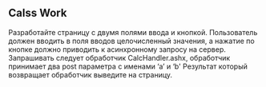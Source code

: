 ﻿## Calss Work

Разработайте страницу с двумя полями ввода и кнопкой. Пользователь должен вводить в поля вводов целочисленный значения, 
а нажатие по кнопке должно приводить к асинхронному запросу на сервер. Запрашивать следует обработчик CalcHandler.ashx, 
обработчик принимает два post параметра с именами ‘a’ и ‘b' Результат который возвращает обработчик выведите на страницу. 